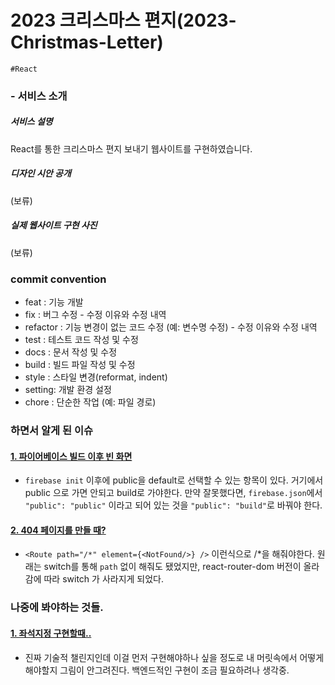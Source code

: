 # 2023 크리스마스 편지(2023-Christmas-Letter)

`#React`

### - 서비스 소개

##### 서비스 설명

React를 통한 크리스마스 편지 보내기 웹사이트를 구현하였습니다.

##### 디자인 시안 공개

(보류)

##### 실제 웹사이트 구현 사진

(보류)

### commit convention

- feat : 기능 개발
- fix : 버그 수정 - 수정 이유와 수정 내역
- refactor : 기능 변경이 없는 코드 수정 (예: 변수명 수정) - 수정 이유와 수정 내역
- test : 테스트 코드 작성 및 수정
- docs : 문서 작성 및 수정
- build : 빌드 파일 작성 및 수정
- style : 스타일 변경(reformat, indent)
- setting: 개발 환경 설정
- chore : 단순한 작업 (예: 파일 경로)

### 하면서 알게 된 이슈

#### [1. 파이어베이스 빌드 이후 빈 화면](https://velog.io/@jisang8255/REACTfirebase..%EB%B0%B0%ED%8F%AC%ED%96%88%EB%8A%94%EB%8D%B0...%EB%B9%88-%ED%99%94%EB%A9%B4)

-   `firebase init` 이후에 public을 default로 선택할 수 있는 항목이 있다. 거기에서 public 으로 가면 안되고 build로 가야한다. 만약 잘못했다면, `firebase.json`에서 `"public": "public"` 이라고 되어 있는 것을 `"public": "build"`로 바꿔야 한다.

#### [2. 404 페이지를 만들 때?](https://anerim.tistory.com/226#google_vignette)

- `<Route path="/*" element={<NotFound/>} />` 이런식으로 /*을 해줘야한다. 원래는 switch를 통해 `path` 없이 해줘도 됐었지만, react-router-dom 버전이 올라감에 따라 switch 가 사라지게 되었다.

### 나중에 봐야하는 것들.

#### [1. 좌석지정 구현할때..](https://chat.openai.com/share/f62abc30-d8e5-4031-9329-0699eb3017f6)

-   진짜 기술적 챌린지인데 이걸 먼저 구현해야하나 싶을 정도로 내 머릿속에서 어떻게 해야할지 그림이 안그려진다. 백엔드적인 구현이 조금 필요하려나 생각중.
